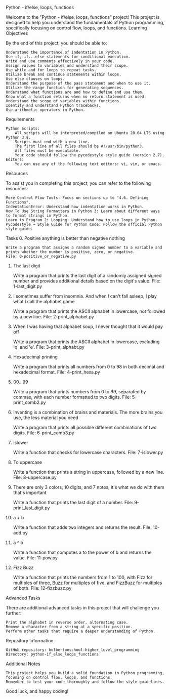 Python - if/else, loops, functions

Welcome to the "Python - if/else, loops, functions" project! This project is designed to help you understand the fundamentals of Python programming, specifically focusing on control flow, loops, and functions.
Learning Objectives

By the end of this project, you should be able to:

    Understand the importance of indentation in Python.
    Use if, if...else statements for conditional execution.
    Write and use comments effectively in your code.
    Assign values to variables and understand their scope.
    Use while and for loops to repeat tasks.
    Utilize break and continue statements within loops.
    Use else clauses on loops.
    Understand the purpose of the pass statement and when to use it.
    Utilize the range function for generating sequences.
    Understand what functions are and how to define and use them.
    Know what a function returns when no return statement is used.
    Understand the scope of variables within functions.
    Identify and understand Python tracebacks.
    Use arithmetic operators in Python.

Requirements

    Python Scripts:
        All scripts will be interpreted/compiled on Ubuntu 20.04 LTS using Python 3.8.
        Scripts must end with a new line.
        The first line of all files should be #!/usr/bin/python3.
        All files must be executable.
        Your code should follow the pycodestyle style guide (version 2.7).
    Editors:
        You can use any of the following text editors: vi, vim, or emacs.

Resources

To assist you in completing this project, you can refer to the following resources:

    More Control Flow Tools: Focus on sections up to "4.6. Defining Functions".
    IndentationError: Understand how indentation works in Python.
    How To Use String Formatters in Python 3: Learn about different ways to format strings in Python.
    Learn to Program 2: Looping: Understand how to use loops in Python.
    Pycodestyle – Style Guide for Python Code: Follow the official Python style guide.

Tasks
0. Positive anything is better than negative nothing

    Write a program that assigns a random signed number to a variable and prints whether the number is positive, zero, or negative.
    File: 0-positive_or_negative.py

1. The last digit

    Write a program that prints the last digit of a randomly assigned signed number and provides additional details based on the digit's value.
    File: 1-last_digit.py

2. I sometimes suffer from insomnia. And when I can't fall asleep, I play what I call the alphabet game

    Write a program that prints the ASCII alphabet in lowercase, not followed by a new line.
    File: 2-print_alphabet.py

3. When I was having that alphabet soup, I never thought that it would pay off

    Write a program that prints the ASCII alphabet in lowercase, excluding 'q' and 'e'.
    File: 3-print_alphabt.py

4. Hexadecimal printing

    Write a program that prints all numbers from 0 to 98 in both decimal and hexadecimal format.
    File: 4-print_hexa.py

5. 00...99

    Write a program that prints numbers from 0 to 99, separated by commas, with each number formatted to two digits.
    File: 5-print_comb2.py

6. Inventing is a combination of brains and materials. The more brains you use, the less material you need

    Write a program that prints all possible different combinations of two digits.
    File: 6-print_comb3.py

7. islower

    Write a function that checks for lowercase characters.
    File: 7-islower.py

8. To uppercase

    Write a function that prints a string in uppercase, followed by a new line.
    File: 8-uppercase.py

9. There are only 3 colors, 10 digits, and 7 notes; it's what we do with them that's important

    Write a function that prints the last digit of a number.
    File: 9-print_last_digit.py

10. a + b

    Write a function that adds two integers and returns the result.
    File: 10-add.py

11. a ^ b

    Write a function that computes a to the power of b and returns the value.
    File: 11-pow.py

12. Fizz Buzz

    Write a function that prints the numbers from 1 to 100, with Fizz for multiples of three, Buzz for multiples of five, and FizzBuzz for multiples of both.
    File: 12-fizzbuzz.py

Advanced Tasks

There are additional advanced tasks in this project that will challenge you further:

    Print the alphabet in reverse order, alternating case.
    Remove a character from a string at a specific position.
    Perform other tasks that require a deeper understanding of Python.

Repository Information

    GitHub repository: holbertonschool-higher_level_programming
    Directory: python-if_else_loops_functions

Additional Notes

    This project helps you build a solid foundation in Python programming, focusing on control flow, loops, and functions.
    Remember to test your code thoroughly and follow the style guidelines.

Good luck, and happy coding!
